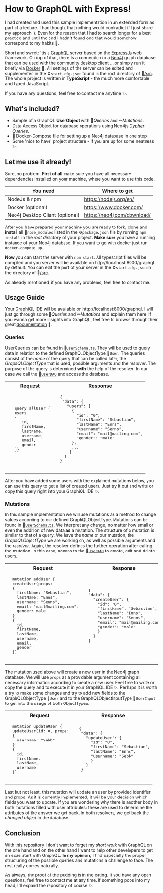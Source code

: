 # How to GraphQL with Express!

I had created and used this sample implementation in an extended form as part of a lecture. I had thought that nothing would contradict if I just share my approach :). 
Even for the reason that I had to search longer for a best practice and until the end I hadn't found one that would somehow correspond to my habits 🤷. 

Short and sweet: 'tis a [GraphQL](https://graphql.org/) server based on the [ExpressJs](https://expressjs.com/) web framework. On top of that, there is a connection to a 
[Neo4j](https://neo4j.com/) graph database that can be used with the community desktop client ... or simply run it briefly via [Docker](https://www.docker.com/) 🐳. 
All settings of the server can be edited and supplemented in the ⚙`start.cfg.json` found in the root directory of 📁[/src](https://github.com/sebenns/express-graphql-example/tree/master/src). 
The whole project is written in **TypeScript** - the much more comfortable and typed JavaScript. 

If you have any questions, feel free to contact me anytime ✨.

## What's included?

- Sample of a GraphQL **UserObject** with 🔎*Queries*  and  ✏*Mutations*.
- Data Access Object for database operations using Neo4js [*Cypher Queries*](https://neo4j.com/developer/cypher/).
- 🐳 Docker-Compose file for setting up a Neo4j database in one step.
- Some 'nice to have' project structure - if you are up for some neatness ✨.

## Let me use it already!

Sure, no problem. **First of all** make sure you have all necessary dependencies installed on your machine, where you want to use this code.

| You need | Where to get |
| ------ | ------ |
| NodeJs & npm | https://nodejs.org/en/ |
| Docker (optional) | https://www.docker.com/ |
| Neo4j Desktop Client (optional) | https://neo4j.com/download/ |

 
After you have prepared your machine you are ready to fork, clone and **install** all 📁`node_modules` listed in the ⚙`package.json` file by running `npm install`
in the *root directory* of your project. **Make sure** you have a running instance of your Neo4j database. If you want to go with docker just run `docker-compose up`.

**Now** you can start the server with `npm start`. All typescript files will be compiled and you server will be available on http://localhost:8000/graphql by default.
You can edit the port of your server in the ⚙`start.cfg.json` in the directory of 📁[/src](https://github.com/sebenns/express-graphql-example/tree/master/src).

As already mentioned, if you have any problems, feel free to contact me.

## Usage Guide

Your [GraphiQL IDE](https://github.com/graphql/graphiql) will be available on http://localhost:8000/graphql. I will just go through some 🔎*Queries*  and  ✏*Mutations* and 
explain them here. If you wanna get more insights into GraphQL, feel free to browse through their great [documentation](https://graphql.org/learn/) 📖.

### Queries

UserQueries can be found in 📄[`UserSchema.ts`](https://github.com/sebenns/express-graphql-example/blob/master/src/schemes/UserSchema.ts). They will be used to query data 
in relation to the defined GraphQLObjectType 🙍`User`. The queries consist of the *name* of the query that can be called later, the *GraphQLObjectType* that is used, 
possible arguments and the *resolver*. The purpose of the query is determined **with** the help of the resolver. 
In our case we call the 📄[`UserDAO`](https://github.com/sebenns/express-graphql-example/blob/master/src/neo4j/UserDAO.ts) and access the database.

<table>
<tr>
  <th> Request </th>
  <th> Response </th>
</tr>

<tr>
 <td>
  <pre>
   query allUser { 
   users
   {
      id,
      firstName,
      lastName,
      username,
      email,
      gender
   }}
  </pre>
 </td>
 <td>
  <pre>
 {
  "data": {
    "users": [
      {
        "id": "0",
        "firstName": "Sebastian",
        "lastName": "Enns",
        "username": "Senns",
        "email": "mail@mailing.com",
        "gender": "male"
      },
      ...
     ]
   }
 }
  </pre>
 </td>
</tr>
</table>

After you have added some users with the explained mutations below, you can use this query to get a list of created users. Just try it out and 
write or copy this query right into your GraphiQL IDE ✨.

### Mutations

In this sample implementation we will use mutations as a method to change values according to our defined GraphQLObjectType. Mutations can be found in 
📄[`UserSchema.ts`](https://github.com/sebenns/express-graphql-example/blob/master/src/schemes/UserSchema.ts). We interpret any change, no matter how small or even 
the addition of new data **as** a mutation. The structure of a mutation is similar to that of a query. We have the *name* of our mutation, 
the *GraphQLObjectType* we are working on, as well as possible arguments and the *resolver*. Again, the resolver defines the further operation after calling the mutation. 
In this case, access to the 📄[`UserDAO`](https://github.com/sebenns/express-graphql-example/blob/master/src/neo4j/UserDAO.ts) to create, edit and delete users.

<table>
<tr>
  <th> Request </th>
  <th> Response </th>
</tr>

<tr>
 <td>
  <pre>
  mutation addUser {
  createUser(props: 
  {
   	firstName: "Sebastian",
   	lastName: "Enns",   	
   	username: "Senns",
   	email: "mail@mailing.com",
   	gender: male
  })
  {
    id, 
    firstName, 
    lastName,
    username,
    email, 
    gender
  }}
  </pre>
 </td>
 <td>
  <pre>
  {
  "data": {
    "createUser": {
      "id": "0",
      "firstName": "Sebastian",
      "lastName": "Enns",
      "username": "Senns",
      "email": "mail@mailing.com",
      "gender": "male"
      }
    }
  }
  </pre>
 </td>
</tr>
</table>

The mutation used above will create a new user in the Neo4j graph database. We will use `props` as a providable argument containing all necessary information according to create
a new user. Feel free to write or copy the query and to execute it in your GraphiQL IDE ✨. Perhaps it is worth a try to make some changes and try to add new fields to the
GraphQLObjectType 🙍`User` and to the GraphQLObjectInputType 🙆`UserInput` to get into the usage of both ObjectTypes. 

<table>
<tr>
  <th> Request </th>
  <th> Response </th>
</tr>

<tr>
 <td>
  <pre>
  mutation updateUser {
  updateUser(id: 0, props: 
  {
    username: "Sebb"
  })
  {
    id,
    firstName,
    lastName,
    username
  }}
  </pre>
 </td>
 <td>
   <pre>
 {
  "data": {
    "updateUser": {
      "id": "0",
      "firstName": "Sebastian",
      "lastName": "Enns",
      "username": "Sebb"
      }
    }
  }
   </pre>
 </td>
</tr>
</table>

Last but not least, this mutation will update an user by provided identifier and props. As it is currently implemented, it will be your decision which fields
you want to update. If you are wondering why there is another body in both mutations filled with user attributes: these are used to determine the attributes 
of the answer we get back. In both resolvers, we get back the *changed object* in the database.

## Conclusion

With this repository I don't want to forget my *short work* with GraphQL on the one hand and on the other hand I want to help other developers to get an *ease* start 
with GraphQL. **In my opinion**, I find especially the proper structuring of the possible queries and mutations a challenge to face. The rest really comes naturally.

As always, the proof of the pudding is in the eating. If you have any open questions, feel free to contact me at any time.
If something pops into my head, I'll expand the repository of course ✨. 




